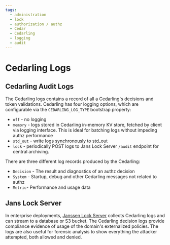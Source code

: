 ```yaml
---
tags:
  - administration
  - lock
  - authorization / authz
  - Cedar
  - Cedarling
  - logging
  - audit
---
```



# Cedarling Logs

## Cedarling Audit Logs

The Cedarling logs contains a record of all a Cedarling's decisions and token validations. 
Cedarling has four logging options, which are configurable via the `CEDARLING_LOG_TYPE`
bootstrap property: 

* `off` - no logging
* `memory` - logs stored in Cedarling in-memory KV store, fetched by client via logging interface. This 
  is ideal for batching logs without impeding authz performance
* `std_out` - write logs synchronously to std_out
* `lock` - periodically POST logs to Jans Lock Server `/audit` endpoint for central archiving. 

There are three different log records produced by the Cedarling:

* `Decision` - The result and diagnostics of an authz decision
* `System` - Startup, debug and other Cedarling messages not related to authz
* `Metric`- Performance and usage data

## Jans Lock Server

In enterprise deployments, [Janssen Lock Server](../janssen-server/lock/) collects Cedarling 
logs and can stream to a database or S3 bucket. The Cedarling decision logs provide compliance 
evidence of usage of the domain's externalized policies. The logs are also useful for forensic 
analysis to show everything the attacker attempted, both allowed and denied.



